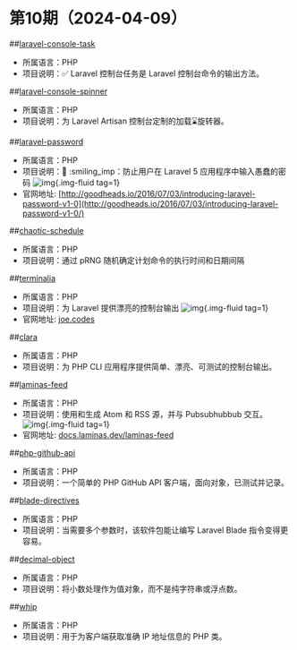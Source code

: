 # 第10期（2024-04-09）


##[laravel-console-task](https://github.com/nunomaduro/laravel-console-task)
- 所属语言：PHP
- 项目说明：✅ Laravel 控制台任务是 Laravel 控制台命令的输出方法。

##[laravel-console-spinner](https://github.com/RahulDey12/laravel-console-spinner)
- 所属语言：PHP
- 项目说明：为 Laravel Artisan 控制台定制的加载⌛旋转器。

##[laravel-password](https://github.com/unicodeveloper/laravel-password)
- 所属语言：PHP
- 项目说明：:closed_lock_with_key: :smiling_imp：防止用户在 Laravel 5 应用程序中输入愚蠢的密码
![img](https://mirror.ghproxy.com/https://raw.githubusercontent.com/xiaoxuan6/weekly/main/docs/static/images/2024-04-09/1712636623.png){.img-fluid tag=1}
- 官网地址: [http://goodheads.io/2016/07/03/introducing-laravel-password-v1-0](http://goodheads.io/2016/07/03/introducing-laravel-password-v1-0/)

##[chaotic-schedule](https://github.com/skywarth/chaotic-schedule)
- 所属语言：PHP
- 项目说明：通过 pRNG 随机确定计划命令的执行时间和日期间隔

##[terminalia](https://github.com/joetannenbaum/terminalia)
- 所属语言：PHP
- 项目说明：为 Laravel 提供漂亮的控制台输出
![img](https://mirror.ghproxy.com/https://raw.githubusercontent.com/xiaoxuan6/weekly/main/docs/static/images/2024-04-09/1712638558.png){.img-fluid tag=1}
- 官网地址: [joe.codes](https://joe.codes)

##[clara](https://github.com/shalvah/clara)
- 所属语言：PHP
- 项目说明：为 PHP CLI 应用程序提供简单、漂亮、可测试的控制台输出。

##[laminas-feed](https://github.com/laminas/laminas-feed)
- 所属语言：PHP
- 项目说明：使用和生成 Atom 和 RSS 源，并与 Pubsubhubbub 交互。
![img](https://mirror.ghproxy.com/https://raw.githubusercontent.com/xiaoxuan6/weekly/main/docs/static/images/2024-04-09/1712664821.png){.img-fluid tag=1}
- 官网地址: [docs.laminas.dev/laminas-feed](https://docs.laminas.dev/laminas-feed/)

##[php-github-api](https://github.com/KnpLabs/php-github-api)
- 所属语言：PHP
- 项目说明：一个简单的 PHP GitHub API 客户端，面向对象，已测试并记录。

##[blade-directives](https://github.com/Stillat/blade-directives)
- 所属语言：PHP
- 项目说明：当需要多个参数时，该软件包能让编写 Laravel Blade 指令变得更容易。

##[decimal-object](https://github.com/php-collective/decimal-object)
- 所属语言：PHP
- 项目说明：将小数处理作为值对象，而不是纯字符串或浮点数。

##[whip](https://github.com/Vectorface/whip)
- 所属语言：PHP
- 项目说明：用于为客户端获取准确 IP 地址信息的 PHP 类。
